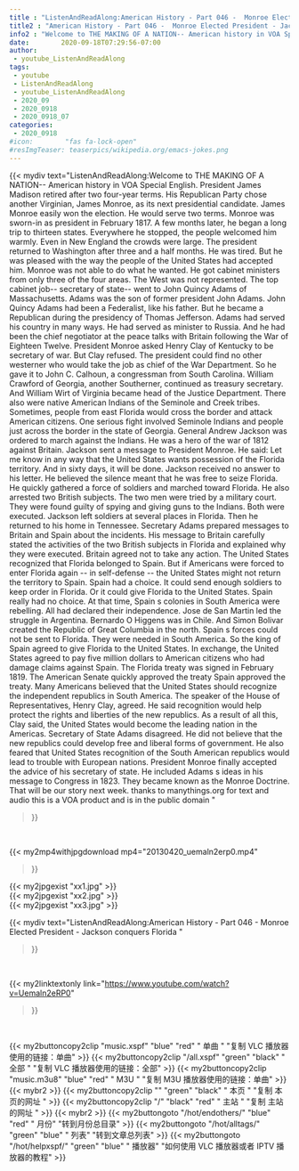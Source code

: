 ```yaml
---
title : "ListenAndReadAlong:American History - Part 046 -  Monroe Elected President - Jackson conquers Florida "
title2 : "American History - Part 046 -  Monroe Elected President - Jackson conquers Florida "
info2 : "Welcome to THE MAKING OF A NATION-- American history in VOA Special English.        President James Madison retired after two four-year terms. His Republican Party chose another Virginian, James Monroe, as its next presidential candidate.        James Monroe easily won the election. He would serve two terms. Monroe was sworn-in as president in February 1817.        A few months later, he began a long trip to thirteen states. Everywhere he stopped, the people welcomed him warmly. Even in New England the crowds were large.        The president returned to Washington after three and a half months. He was tired. But he was pleased with the way the people of the United States had accepted him.        Monroe was not able to do what he wanted. He got cabinet ministers from only three of the four areas. The West was not represented.        The top cabinet job-- secretary of state-- went to John Quincy Adams of Massachusetts. Adams was the son of former president John Adams. John Quincy Adams had been a Federalist, like his father. But he became a Republican during the presidency of Thomas Jefferson.        Adams had served his country in many ways. He had served as minister to Russia. And he had been the chief negotiator at the peace talks with Britain following the War of Eighteen Twelve. President Monroe asked Henry Clay of Kentucky to be secretary of war. But Clay refused.        The president could find no other westerner who would take the job as chief of the War Department. So he gave it to John C. Calhoun, a congressman from South Carolina. William Crawford of Georgia, another Southerner, continued as treasury secretary. And William Wirt of Virginia became head of the Justice Department.        There also were native American Indians of the Seminole and Creek tribes. Sometimes, people from east Florida would cross the border and attack American citizens. One serious fight involved Seminole Indians and people just across the border in the state of Georgia.        General Andrew Jackson was ordered to march against the Indians. He was a hero of the war of 1812 against Britain. Jackson sent a message to President Monroe. He said:         Let me know in any way that the United States wants possession of the Florida territory. And in sixty days, it will be done.         Jackson received no answer to his letter. He believed the silence meant that he was free to seize Florida. He quickly gathered a force of soldiers and marched toward Florida.        He also arrested two British subjects. The two men were tried by a military court. They were found guilty of spying and giving guns to the Indians. Both were executed.        Jackson left soldiers at several places in Florida. Then he returned to his home in Tennessee.        Secretary Adams prepared messages to Britain and Spain about the incidents. His message to Britain carefully stated the activities of the two British subjects in Florida and explained why they were executed. Britain agreed not to take any action.        The United States recognized that Florida belonged to Spain. But if Americans were forced to enter Florida again -- in self-defense -- the United States might not return the territory to Spain. Spain had a choice. It could send enough soldiers to keep order in Florida. Or it could give Florida to the United States.        Spain really had no choice. At that time, Spain s colonies in South America were rebelling. All had declared their independence. Jose de San Martin led the struggle in Argentina. Bernardo O Higgens was in Chile. And Simon Bolivar created the Republic of Great Columbia in the north.        Spain s forces could not be sent to Florida. They were needed in South America. So the king of Spain agreed to give Florida to the United States. In exchange, the United States agreed to pay five million dollars to American citizens who had damage claims against Spain.        The Florida treaty was signed in February 1819. The American Senate quickly approved the treaty        Spain approved the treaty.        Many Americans believed that the United States should recognize the independent republics in South America. The speaker of the House of Representatives, Henry Clay, agreed.        He said recognition would help protect the rights and liberties of the new republics. As a result of all this, Clay said, the United States would become the leading nation in the Americas.        Secretary of State Adams disagreed. He did not believe that the new republics could develop free and liberal forms of government. He also feared that United States  recognition of the South American republics would lead to trouble with European nations.        President Monroe finally accepted the advice of his secretary of state. He included Adams s ideas in his message to Congress in 1823. They became known as the Monroe Doctrine. That will be our story next week. thanks to manythings.org for text and audio  this is a VOA product and is in the public domain "
date:        2020-09-18T07:29:56-07:00
author:
 - youtube_ListenAndReadAlong
tags:
 - youtube
 - ListenAndReadAlong
 - youtube_ListenAndReadAlong
 - 2020_09
 - 2020_0918
 - 2020_0918_07
categories:
 - 2020_0918
#icon:        "fas fa-lock-open"
#resImgTeaser: teaserpics/wikipedia.org/emacs-jokes.png
---
```


{{< mydiv text="ListenAndReadAlong:Welcome to THE MAKING OF A NATION-- American history in VOA Special English.        President James Madison retired after two four-year terms. His Republican Party chose another Virginian, James Monroe, as its next presidential candidate.        James Monroe easily won the election. He would serve two terms. Monroe was sworn-in as president in February 1817.        A few months later, he began a long trip to thirteen states. Everywhere he stopped, the people welcomed him warmly. Even in New England the crowds were large.        The president returned to Washington after three and a half months. He was tired. But he was pleased with the way the people of the United States had accepted him.        Monroe was not able to do what he wanted. He got cabinet ministers from only three of the four areas. The West was not represented.        The top cabinet job-- secretary of state-- went to John Quincy Adams of Massachusetts. Adams was the son of former president John Adams. John Quincy Adams had been a Federalist, like his father. But he became a Republican during the presidency of Thomas Jefferson.        Adams had served his country in many ways. He had served as minister to Russia. And he had been the chief negotiator at the peace talks with Britain following the War of Eighteen Twelve. President Monroe asked Henry Clay of Kentucky to be secretary of war. But Clay refused.        The president could find no other westerner who would take the job as chief of the War Department. So he gave it to John C. Calhoun, a congressman from South Carolina. William Crawford of Georgia, another Southerner, continued as treasury secretary. And William Wirt of Virginia became head of the Justice Department.        There also were native American Indians of the Seminole and Creek tribes. Sometimes, people from east Florida would cross the border and attack American citizens. One serious fight involved Seminole Indians and people just across the border in the state of Georgia.        General Andrew Jackson was ordered to march against the Indians. He was a hero of the war of 1812 against Britain. Jackson sent a message to President Monroe. He said:         Let me know in any way that the United States wants possession of the Florida territory. And in sixty days, it will be done.         Jackson received no answer to his letter. He believed the silence meant that he was free to seize Florida. He quickly gathered a force of soldiers and marched toward Florida.        He also arrested two British subjects. The two men were tried by a military court. They were found guilty of spying and giving guns to the Indians. Both were executed.        Jackson left soldiers at several places in Florida. Then he returned to his home in Tennessee.        Secretary Adams prepared messages to Britain and Spain about the incidents. His message to Britain carefully stated the activities of the two British subjects in Florida and explained why they were executed. Britain agreed not to take any action.        The United States recognized that Florida belonged to Spain. But if Americans were forced to enter Florida again -- in self-defense -- the United States might not return the territory to Spain. Spain had a choice. It could send enough soldiers to keep order in Florida. Or it could give Florida to the United States.        Spain really had no choice. At that time, Spain s colonies in South America were rebelling. All had declared their independence. Jose de San Martin led the struggle in Argentina. Bernardo O Higgens was in Chile. And Simon Bolivar created the Republic of Great Columbia in the north.        Spain s forces could not be sent to Florida. They were needed in South America. So the king of Spain agreed to give Florida to the United States. In exchange, the United States agreed to pay five million dollars to American citizens who had damage claims against Spain.        The Florida treaty was signed in February 1819. The American Senate quickly approved the treaty        Spain approved the treaty.        Many Americans believed that the United States should recognize the independent republics in South America. The speaker of the House of Representatives, Henry Clay, agreed.        He said recognition would help protect the rights and liberties of the new republics. As a result of all this, Clay said, the United States would become the leading nation in the Americas.        Secretary of State Adams disagreed. He did not believe that the new republics could develop free and liberal forms of government. He also feared that United States  recognition of the South American republics would lead to trouble with European nations.        President Monroe finally accepted the advice of his secretary of state. He included Adams s ideas in his message to Congress in 1823. They became known as the Monroe Doctrine. That will be our story next week. thanks to manythings.org for text and audio  this is a VOA product and is in the public domain "
>}}
<br>


{{< my2mp4withjpgdownload mp4="20130420_uemaln2erp0.mp4"
>}}

{{< my2jpgexist "xx1.jpg" >}}<br>
{{< my2jpgexist "xx2.jpg" >}}<br>
{{< my2jpgexist "xx3.jpg" >}}<br>



{{< mydiv text="ListenAndReadAlong:American History - Part 046 -  Monroe Elected President - Jackson conquers Florida "
>}}
<br>

{{< my2linktextonly link="https://www.youtube.com/watch?v=Uemaln2eRP0"
>}}


<br>

{{< my2buttoncopy2clip "music.xspf"        "blue"   "red"    " 单曲 "  "复制 VLC 播放器使用的链接：单曲" >}} {{< my2buttoncopy2clip "/all.xspf"         "green"  "black"  " 全部 "  "复制 VLC 播放器使用的链接：全部" >}} {{< my2buttoncopy2clip "music.m3u8"        "blue"   "red"    " M3U  "    "复制 M3U 播放器使用的链接：单曲" >}} {{< mybr2 >}} {{< my2buttoncopy2clip ""                  "green"  "black"  " 本页 "    "复制 本页的网址 " >}} {{< my2buttoncopy2clip "/"                 "black"  "red"    " 主站 "    "复制 主站的网址 " >}} {{< mybr2 >}} {{< my2buttongoto      "/hot/endothers/"   "blue"   "red"    " 月份"   "转到月份总目录" >}} {{< my2buttongoto      "/hot/alltags/"     "green"  "blue"   " 列表"   "转到文章总列表" >}} {{< my2buttongoto      "/hot/helpxspf/"    "green"  "blue"   " 播放器" "如何使用 VLC 播放器或者 IPTV 播放器的教程" >}} 
